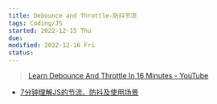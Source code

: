 ```yaml
---
title: Debounce and Throttle-防抖节流
tags: Coding/JS  
started: 2022-12-15 Thu
due: 
modified: 2022-12-16 Fri
status: 
---
```

>[Learn Debounce And Throttle In 16 Minutes - YouTube](https://www.youtube.com/watch?v=cjIswDCKgu0)

- [7分钟理解JS的节流、防抖及使用场景](https://juejin.cn/post/6844903669389885453 "https://juejin.cn/post/6844903669389885453")